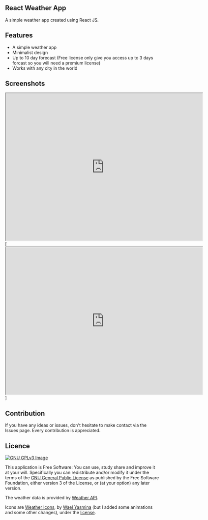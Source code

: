 ## React Weather App
A simple weather app created using React JS.

## Features
* A simple weather app
* Minimalist design
* Up to 10 day forecast (Free license only give you access up to 3 days forcast so you will need a premium license)
* Works with any city in the world

## Screenshots
[<iframe src="https://drive.google.com/file/d/1qy7xtMlklacWr7sQ5UtG9b2hPA-VeK3t/preview" width="640" height="480"></iframe>](https://drive.google.com/file/d/1ZrtH8jBmYS-eUyAEq8Cy3X3CGqZFANht/view?usp=sharing)
[<iframe src="https://drive.google.com/file/d/1ZrtH8jBmYS-eUyAEq8Cy3X3CGqZFANht/preview" width="640" height="480"></iframe>]

## Contribution
If you have any ideas or issues, don't hesitate to make contact via the Issues page. Every contribution is appreciated.

## Licence
[![GNU GPLv3 Image](https://www.gnu.org/graphics/gplv3-127x51.png)](http://www.gnu.org/licenses/gpl-3.0.en.html)  

This application is Free Software: You can use, study share and improve it at your
will. Specifically you can redistribute and/or modify it under the terms of the
[GNU General Public License](https://www.gnu.org/licenses/gpl.html) as
published by the Free Software Foundation, either version 3 of the License, or
(at your option) any later version.

The weather data is provided by [Weather API](http://www.weatherapi.com/).

Icons are <a href='https://erikflowers.github.io/weather-icons/'>Weather Icons</a>, by <a href='http://codepen.io/WaelYasmina'> Wael Yasmina</a> (but I added some animations and some other changes), under the <a href='https://codepen.io/WaelYasmina/pen/brgNYK/license'>license</a>.

